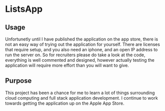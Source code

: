 # ListsApp
## Usage
Unfortunetly until I have published the application on the app store, there is not an easy way of trying out the application for yourself. There are licenses that require setup, and you also need an iphone, and an open IP address to run the server on. So for recruiters please do take a look at the code, everything is well commented and designed, however actually testing the application will require more effort than you will want to give.
## Purpose
This project has been a chance for me to learn a lot of things surrounding cloud computing and full stack application development. I continue to work towards getting the application up on the Apple App Store.
